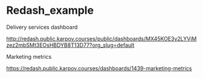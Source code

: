 # Redash_example
Delivery services dashboard

http://redash.public.karpov.courses/public/dashboards/MX45KOE3y2LYVjMzez2mbSMt3EOsHBDYB8T13D77?org_slug=default

Marketing metrics

https://redash.public.karpov.courses/dashboards/1439-marketing-metrics
